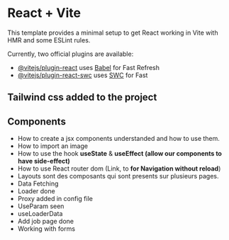 # React + Vite

This template provides a minimal setup to get React working in Vite with HMR and some ESLint rules.

Currently, two official plugins are available:

- [@vitejs/plugin-react](https://github.com/vitejs/vite-plugin-react/blob/main/packages/plugin-react/README.md) uses [Babel](https://babeljs.io/) for Fast Refresh
- [@vitejs/plugin-react-swc](https://github.com/vitejs/vite-plugin-react-swc) uses [SWC](https://swc.rs/) for Fast 


## Tailwind css added to the project

## Components
- How to create a jsx components understanded and how to use them.
- How to import an image
- How to use the hook **useState** & **useEffect (allow our components to have side-effect)**
- How to use React router dom (Link, to **for Navigation without reload**)
- Layouts sont des composants qui sont presents sur plusieurs pages.
- Data Fetching
- Loader done
- Proxy added in config file
- UseParam seen
- useLoaderData
- Add job page done
- Working with forms
